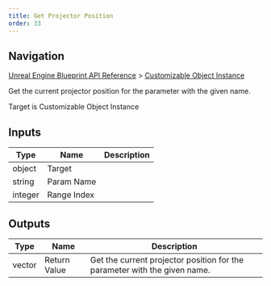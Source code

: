 ```yaml
---
title: Get Projector Position
order: 33
---
```

## Navigation

[Unreal Engine Blueprint API Reference](https://dev.epicgames.com/documentation/en-us/unreal-engine/BlueprintAPI) > [Customizable Object Instance](https://dev.epicgames.com/documentation/en-us/unreal-engine/BlueprintAPI/CustomizableObjectInstance)

Get the current projector position for the parameter with the given name.

Target is Customizable Object Instance

## Inputs

| Type | Name | Description |
| --- | --- | --- |
| object | Target |  |
| string | Param Name |  |
| integer | Range Index |  |

## Outputs

| Type | Name | Description |
| --- | --- | --- |
| vector | Return Value | Get the current projector position for the parameter with the given name. |
